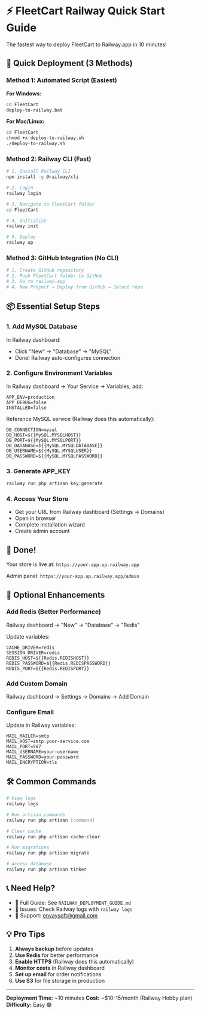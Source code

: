 # ⚡ FleetCart Railway Quick Start Guide

The fastest way to deploy FleetCart to Railway.app in 10 minutes!

## 🎯 Quick Deployment (3 Methods)

### Method 1: Automated Script (Easiest)

**For Windows:**
```bash
cd FleetCart
deploy-to-railway.bat
```

**For Mac/Linux:**
```bash
cd FleetCart
chmod +x deploy-to-railway.sh
./deploy-to-railway.sh
```

### Method 2: Railway CLI (Fast)

```bash
# 1. Install Railway CLI
npm install -g @railway/cli

# 2. Login
railway login

# 3. Navigate to FleetCart folder
cd FleetCart

# 4. Initialize
railway init

# 5. Deploy
railway up
```

### Method 3: GitHub Integration (No CLI)

```bash
# 1. Create GitHub repository
# 2. Push FleetCart folder to GitHub
# 3. Go to railway.app
# 4. New Project → Deploy from GitHub → Select repo
```

## 📦 Essential Setup Steps

### 1. Add MySQL Database
In Railway dashboard:
- Click "New" → "Database" → "MySQL"
- Done! Railway auto-configures connection

### 2. Configure Environment Variables
In Railway dashboard → Your Service → Variables, add:

```
APP_ENV=production
APP_DEBUG=false
INSTALLED=false
```

Reference MySQL service (Railway does this automatically):
```
DB_CONNECTION=mysql
DB_HOST=${{MySQL.MYSQLHOST}}
DB_PORT=${{MySQL.MYSQLPORT}}
DB_DATABASE=${{MySQL.MYSQLDATABASE}}
DB_USERNAME=${{MySQL.MYSQLUSER}}
DB_PASSWORD=${{MySQL.MYSQLPASSWORD}}
```

### 3. Generate APP_KEY
```bash
railway run php artisan key:generate
```

### 4. Access Your Store
- Get your URL from Railway dashboard (Settings → Domains)
- Open in browser
- Complete installation wizard
- Create admin account

## 🎉 Done!

Your store is live at: `https://your-app.up.railway.app`

Admin panel: `https://your-app.up.railway.app/admin`

## 🚀 Optional Enhancements

### Add Redis (Better Performance)
Railway dashboard → "New" → "Database" → "Redis"

Update variables:
```
CACHE_DRIVER=redis
SESSION_DRIVER=redis
REDIS_HOST=${{Redis.REDISHOST}}
REDIS_PASSWORD=${{Redis.REDISPASSWORD}}
REDIS_PORT=${{Redis.REDISPORT}}
```

### Add Custom Domain
Railway dashboard → Settings → Domains → Add Domain

### Configure Email
Update in Railway variables:
```
MAIL_MAILER=smtp
MAIL_HOST=smtp.your-service.com
MAIL_PORT=587
MAIL_USERNAME=your-username
MAIL_PASSWORD=your-password
MAIL_ENCRYPTION=tls
```

## 🛠️ Common Commands

```bash
# View logs
railway logs

# Run artisan commands
railway run php artisan [command]

# Clear cache
railway run php artisan cache:clear

# Run migrations
railway run php artisan migrate

# Access database
railway run php artisan tinker
```

## 📞 Need Help?

- 📖 Full Guide: See `RAILWAY_DEPLOYMENT_GUIDE.md`
- 🐛 Issues: Check Railway logs with `railway logs`
- 📧 Support: envaysoft@gmail.com

## 💡 Pro Tips

1. **Always backup** before updates
2. **Use Redis** for better performance
3. **Enable HTTPS** (Railway does this automatically)
4. **Monitor costs** in Railway dashboard
5. **Set up email** for order notifications
6. **Use S3** for file storage in production

---

**Deployment Time:** ~10 minutes
**Cost:** ~$10-15/month (Railway Hobby plan)
**Difficulty:** Easy 🟢




